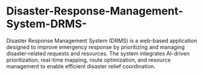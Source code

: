 # Disaster-Response-Management-System-DRMS-
Disaster Response Management System (DRMS) is a web-based application designed to improve emergency response by prioritizing and managing disaster-related requests and resources. The system integrates AI-driven prioritization, real-time mapping, route optimization, and resource management to enable efficient disaster relief coordination.
